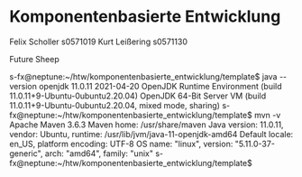 # Komponentenbasierte Entwicklung
Felix Scholler s0571019	
Kurt Leißering s0571130


Future Sheep 



s-fx@neptune:~/htw/komponentenbasierte_entwicklung/template$ java --version
openjdk 11.0.11 2021-04-20
OpenJDK Runtime Environment (build 11.0.11+9-Ubuntu-0ubuntu2.20.04)
OpenJDK 64-Bit Server VM (build 11.0.11+9-Ubuntu-0ubuntu2.20.04, mixed mode, sharing)
s-fx@neptune:~/htw/komponentenbasierte_entwicklung/template$ mvn -v
Apache Maven 3.6.3
Maven home: /usr/share/maven
Java version: 11.0.11, vendor: Ubuntu, runtime: /usr/lib/jvm/java-11-openjdk-amd64
Default locale: en_US, platform encoding: UTF-8
OS name: "linux", version: "5.11.0-37-generic", arch: "amd64", family: "unix"
s-fx@neptune:~/htw/komponentenbasierte_entwicklung/template$ 

